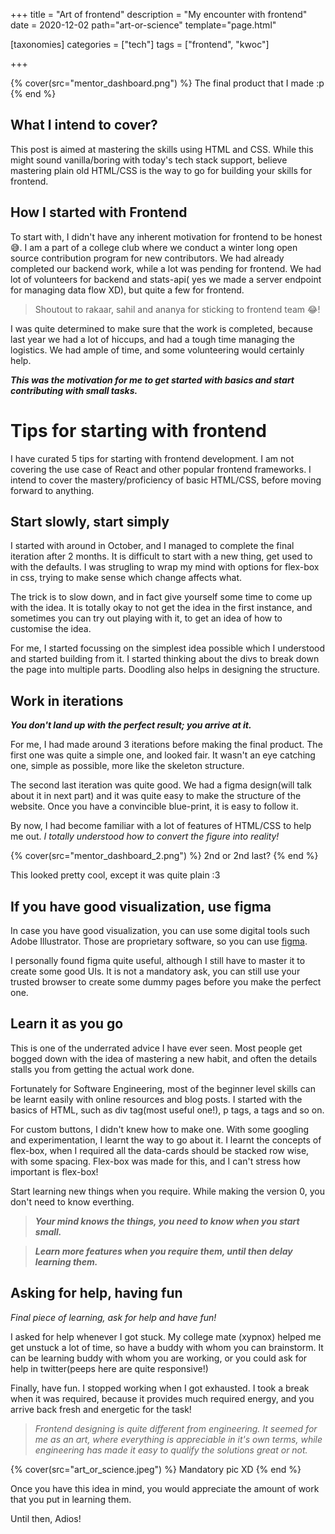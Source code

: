 +++
title = "Art of frontend"
description = "My encounter with frontend"
date = 2020-12-02
path="art-or-science"
template="page.html"

[taxonomies]
categories = ["tech"]
tags = ["frontend", "kwoc"]

+++

{% cover(src="mentor_dashboard.png") %}
The final product that I made :p
{% end %}

## What I intend to cover?

This post is aimed at mastering the skills using HTML and CSS. While this might sound vanilla/boring with today's tech stack support, believe mastering plain old HTML/CSS is the way to go for building your skills for frontend.

## How I started with Frontend

To start with, I didn't have any inherent motivation for frontend to be honest 😅. I am a part of a college club where we conduct a winter long open source contribution program for new contributors. We had already completed our backend work, while a lot was pending for frontend. We had lot of volunteers for backend and stats-api( yes we made a server endpoint for managing data flow XD), but quite a few for frontend.

> Shoutout to rakaar, sahil and ananya for sticking to frontend team 😂!

I was quite determined to make sure that the work is completed, because last year we had a lot of hiccups, and had a tough time managing the logistics. We had ample of time, and some volunteering would certainly help.

_**This was the motivation for me to get started with basics and start contributing with small tasks.**_

# Tips for starting with frontend

I have curated 5 tips for starting with frontend development. I am not covering the use case of React and other popular frontend frameworks. I intend to cover the mastery/proficiency of basic HTML/CSS, before moving forward to anything.

## Start slowly, start simply

I started with around in October, and I managed to complete the final iteration after 2 months. It is difficult to start with a new thing, get used to with the defaults. I was strugling to wrap my mind with options for flex-box in css, trying to make sense which change affects what.

The trick is to slow down, and in fact give yourself some time to come up with the idea. It is totally okay to not get the idea in the first instance, and sometimes you can try out playing with it, to get an idea of how to customise the idea.

For me, I started focussing on the simplest idea possible which I understood and started building from it. I started thinking about the divs to break down the page into multiple parts. Doodling also helps in designing the structure.

## Work in iterations

_**You don't land up with the perfect result; you arrive at it.**_

For me, I had made around 3 iterations before making the final product. The first one was quite a simple one, and looked fair. It wasn't an eye catching one, simple as possible, more like the skeleton structure.

The second last iteration was quite good. We had a figma design(will talk about it in next part) and it was quite easy to make the structure of the website. Once you have a convincible blue-print, it is easy to follow it.

By now, I had become familiar with a lot of features of HTML/CSS to help me out. _I totally understood how to convert the figure into reality!_

{% cover(src="mentor_dashboard_2.png") %}
2nd or 2nd last?
{% end %}

This looked pretty cool, except it was quite plain :3

## If you have good visualization, use figma

In case you have good visualization, you can use some digital tools such Adobe Illustrator. Those are proprietary software, so you can use [figma](https://www.figma.com/).

I personally found figma quite useful, although I still have to master it to create some good UIs. It is not a mandatory ask, you can still use your trusted browser to create some dummy pages before you make the perfect one.

## Learn it as you go

This is one of the underrated advice I have ever seen. Most people get bogged down with the idea of mastering a new habit, and often the details stalls you from getting the actual work done.

Fortunately for Software Engineering, most of the beginner level skills can be learnt easily with online resources and blog posts. I started with the basics of HTML, such as div tag(most useful one!), p tags, a tags and so on.

For custom buttons, I didn't knew how to make one. With some googling and experimentation, I learnt the way to go about it. I learnt the concepts of flex-box, when I required all the data-cards should be stacked row wise, with some spacing. Flex-box was made for this, and I can't stress how important is flex-box!

Start learning new things when you require. While making the version 0, you don't need to know everthing.

> _**Your mind knows the things, you need to know when you start small.**_

> _**Learn more features when you require them, until then delay learning them.**_

## Asking for help, having fun

_Final piece of learning, ask for help and have fun!_

I asked for help whenever I got stuck. My college mate (xypnox) helped me get unstuck a lot of time, so have a buddy with whom you can brainstorm. It can be learning buddy with whom you are working, or you could ask for help in twitter(peeps here are quite responsive!)

Finally, have fun. I stopped working when I got exhausted. I took a break when it was required, because it provides much required energy, and you arrive back fresh and energetic for the task!

> _Frontend designing is quite different from engineering. It seemed for me as an art, where everything is appreciable in it's own terms, while engineering has made it easy to qualify the solutions great or not._

{% cover(src="art_or_science.jpeg") %}
Mandatory pic XD
{% end %}

Once you have this idea in mind, you would appreciate the amount of work that you put in learning them.

Until then, Adios!
